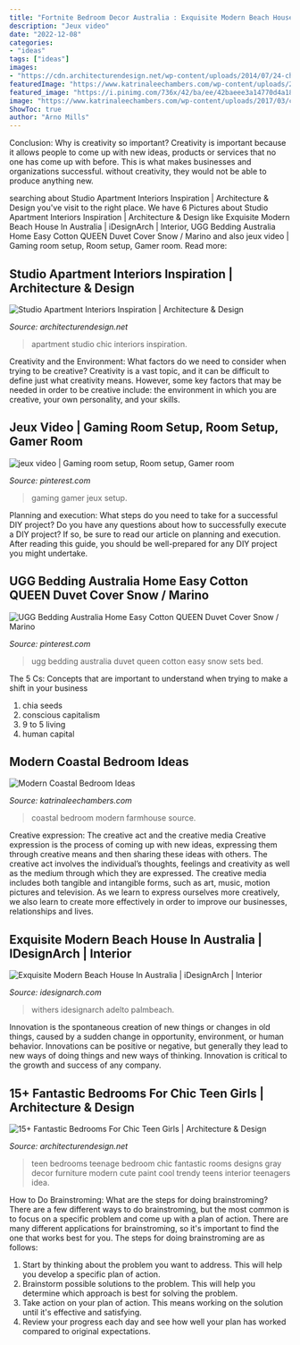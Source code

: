 ```yaml
---
title: "Fortnite Bedroom Decor Australia : Exquisite Modern Beach House In Australia"
description: "Jeux video"
date: "2022-12-08"
categories:
- "ideas"
tags: ["ideas"]
images:
- "https://cdn.architecturendesign.net/wp-content/uploads/2014/07/24-chic-studio-apartment.jpeg"
featuredImage: "https://www.katrinaleechambers.com/wp-content/uploads/2017/03/coastal-farmhouse-home-tour-8.jpg"
featured_image: "https://i.pinimg.com/736x/42/ba/ee/42baeee3a14770d4a18feaee917b59e7.jpg"
image: "https://www.katrinaleechambers.com/wp-content/uploads/2017/03/coastal-farmhouse-home-tour-8.jpg"
ShowToc: true
author: "Arno Mills"
---
```



Conclusion: Why is creativity so important?
Creativity is important because it allows people to come up with new ideas, products or services that no one has come up with before. This is what makes businesses and organizations successful. without creativity, they would not be able to produce anything new.

	

		
searching about Studio Apartment Interiors Inspiration | Architecture &amp; Design you've visit to the right place. We have 6 Pictures about Studio Apartment Interiors Inspiration | Architecture &amp; Design like Exquisite Modern Beach House In Australia | iDesignArch | Interior, UGG Bedding Australia Home Easy Cotton QUEEN Duvet Cover Snow / Marino and also jeux video | Gaming room setup, Room setup, Gamer room. Read more:
		
    
## Studio Apartment Interiors Inspiration | Architecture &amp; Design

<img loading=lazy src="https://cdn.architecturendesign.net/wp-content/uploads/2014/07/24-chic-studio-apartment.jpeg" onerror="this.onerror=null;this.src='https://tse1.mm.bing.net/th?id=OIP.EJr3RAddEtcNUXuPubZitAHaEI&amp;pid=15.1';" alt="Studio Apartment Interiors Inspiration | Architecture &amp; Design">

_Source: architecturendesign.net_

>apartment studio chic interiors inspiration. 

	

Creativity and the Environment: What factors do we need to consider when trying to be creative?
Creativity is a vast topic, and it can be difficult to define just what creativity means. However, some key factors that may be needed in order to be creative include: the environment in which you are creative, your own personality, and your skills.

    
## Jeux Video | Gaming Room Setup, Room Setup, Gamer Room

<img loading=lazy src="https://i.pinimg.com/736x/42/ba/ee/42baeee3a14770d4a18feaee917b59e7.jpg" onerror="this.onerror=null;this.src='https://tse3.mm.bing.net/th?id=OIP.0YKTzPBC5nU2QDmwhqLW8gHaHa&amp;pid=15.1';" alt="jeux video | Gaming room setup, Room setup, Gamer room">

_Source: pinterest.com_

>gaming gamer jeux setup. 

	

Planning and execution: What steps do you need to take for a successful DIY project?
Do you have any questions about how to successfully execute a DIY project? If so, be sure to read our article on planning and execution. After reading this guide, you should be well-prepared for any DIY project you might undertake.

    
## UGG Bedding Australia Home Easy Cotton QUEEN Duvet Cover Snow / Marino

<img loading=lazy src="https://i.pinimg.com/736x/50/cc/92/50cc929f3732631e0b5040c759fc930f.jpg" onerror="this.onerror=null;this.src='https://tse2.mm.bing.net/th?id=OIP.Bs5sEOKTRalEwAH5_7crrwHaI6&amp;pid=15.1';" alt="UGG Bedding Australia Home Easy Cotton QUEEN Duvet Cover Snow / Marino">

_Source: pinterest.com_

>ugg bedding australia duvet queen cotton easy snow sets bed. 

	

The 5 Cs: Concepts that are important to understand when trying to make a shift in your business
1. chia seeds
2. conscious capitalism
3. 9 to 5 living
4. human capital

    
## Modern Coastal Bedroom Ideas

<img loading=lazy src="https://www.katrinaleechambers.com/wp-content/uploads/2017/03/coastal-farmhouse-home-tour-8.jpg" onerror="this.onerror=null;this.src='https://tse1.mm.bing.net/th?id=OIP.fV5DS0i52IyFZdRhMyWHvgAAAA&amp;pid=15.1';" alt="Modern Coastal Bedroom Ideas">

_Source: katrinaleechambers.com_

>coastal bedroom modern farmhouse source. 

	

Creative expression: The creative act and the creative media
Creative expression is the process of coming up with new ideas, expressing them through creative means and then sharing these ideas with others. The creative act involves the individual’s thoughts, feelings and creativity as well as the medium through which they are expressed. The creative media includes both tangible and intangible forms, such as art, music, motion pictures and television. As we learn to express ourselves more creatively, we also learn to create more effectively in order to improve our businesses, relationships and lives.

    
## Exquisite Modern Beach House In Australia | IDesignArch | Interior

<img loading=lazy src="https://www.idesignarch.com/wp-content/uploads/Beach-House-Australia-PalmBeach_9.jpg" onerror="this.onerror=null;this.src='https://tse4.mm.bing.net/th?id=OIP.C5c9sDwnDA-Cdu3e8hbuOQHaE8&amp;pid=15.1';" alt="Exquisite Modern Beach House In Australia | iDesignArch | Interior">

_Source: idesignarch.com_

>withers idesignarch adelto palmbeach. 

	

Innovation is the spontaneous creation of new things or changes in old things, caused by a sudden change in opportunity, environment, or human behavior. Innovations can be positive or negative, but generally they lead to new ways of doing things and new ways of thinking. Innovation is critical to the growth and success of any company.

    
## 15+ Fantastic Bedrooms For Chic Teen Girls | Architecture &amp; Design

<img loading=lazy src="https://cdn.architecturendesign.net/wp-content/uploads/2015/06/AD-Fantastic-Bedrooms-For-Chic-Teen-Girls-17.jpg" onerror="this.onerror=null;this.src='https://tse2.mm.bing.net/th?id=OIP.Wyz-FrJz4uZ3YU7QCjWebwHaFk&amp;pid=15.1';" alt="15+ Fantastic Bedrooms For Chic Teen Girls | Architecture &amp; Design">

_Source: architecturendesign.net_

>teen bedrooms teenage bedroom chic fantastic rooms designs gray decor furniture modern cute paint cool trendy teens interior teenagers idea. 

	

How to Do Brainstroming: What are the steps for doing brainstroming?
There are a few different ways to do brainstroming, but the most common is to focus on a specific problem and come up with a plan of action. There are many different applications for brainstroming, so it's important to find the one that works best for you. The steps for doing brainstroming are as follows: 
1. Start by thinking about the problem you want to address. This will help you develop a specific plan of action.
2. Brainstorm possible solutions to the problem. This will help you determine which approach is best for solving the problem.
3. Take action on your plan of action. This means working on the solution until it's effective and satisfying. 
4. Review your progress each day and see how well your plan has worked compared to original expectations.

